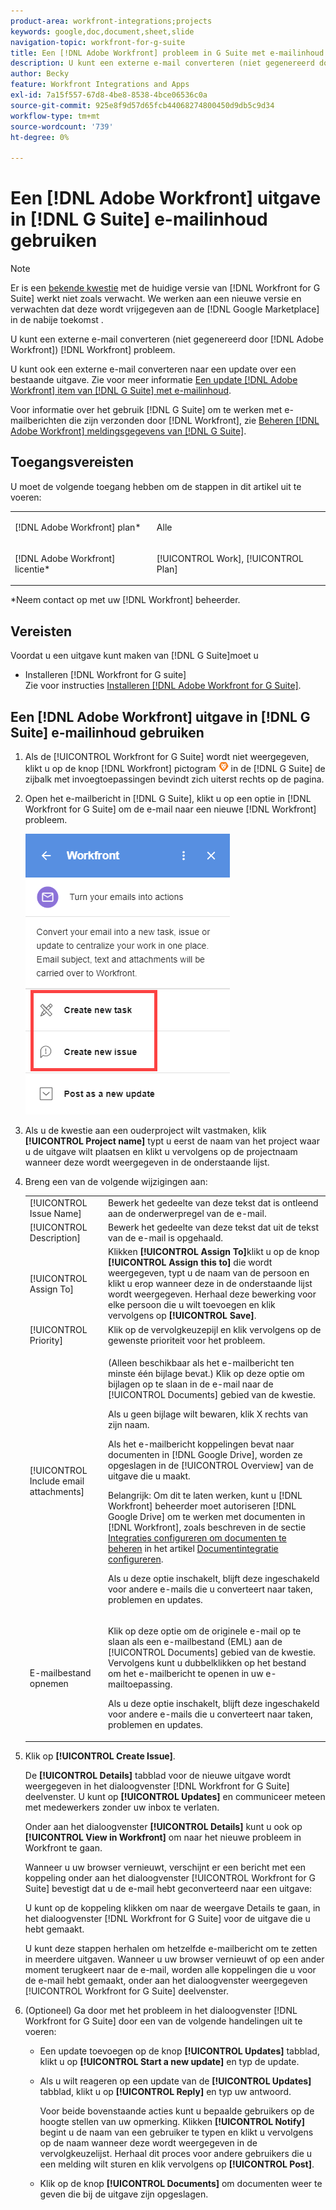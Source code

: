 ```yaml
---
product-area: workfront-integrations;projects
keywords: google,doc,document,sheet,slide
navigation-topic: workfront-for-g-suite
title: Een [!DNL Adobe Workfront] probleem in G Suite met e-mailinhoud
description: U kunt een externe e-mail converteren (niet gegenereerd door [!DNL Adobe Workfront)] een [!DNL Workfront] probleem.
author: Becky
feature: Workfront Integrations and Apps
exl-id: 7a15f557-67d8-4be8-8538-4bce06536c0a
source-git-commit: 925e8f9d57d65fcb44068274800450d9db5c9d34
workflow-type: tm+mt
source-wordcount: '739'
ht-degree: 0%

---
```


# Een [!DNL Adobe Workfront] uitgave in [!DNL G Suite] e-mailinhoud gebruiken

>[!NOTE]
>
>Er is een [bekende kwestie](https://experienceleague.adobe.com/docs/workfront-known-issues/issues/new-workfront-experience/wf-current/wf-integrations-error-when-opening-wf-for-gsuite.html?lang=en) met de huidige versie van [!DNL Workfront for G Suite] werkt niet zoals verwacht. We werken aan een nieuwe versie en verwachten dat deze wordt vrijgegeven aan de [!DNL Google Marketplace] in de nabije toekomst .

U kunt een externe e-mail converteren (niet gegenereerd door [!DNL Adobe Workfront]) [!DNL Workfront] probleem.

U kunt ook een externe e-mail converteren naar een update over een bestaande uitgave. Zie voor meer informatie [Een update [!DNL Adobe Workfront] item van [!DNL G Suite] met e-mailinhoud](../../workfront-integrations-and-apps/workfront-for-g-suite/update-wf-item-using-email-content.md).

Voor informatie over het gebruik [!DNL G Suite] om te werken met e-mailberichten die zijn verzonden door [!DNL Workfront], zie [Beheren [!DNL Adobe Workfront] meldingsgegevens van [!DNL G Suite]](../../workfront-integrations-and-apps/workfront-for-g-suite/manage-wf-email-notification-details-in-gsuite.md).

## Toegangsvereisten

U moet de volgende toegang hebben om de stappen in dit artikel uit te voeren:

<table style="table-layout:auto"> 
 <col> 
 <col> 
 <tbody> 
  <tr> 
   <td role="rowheader">[!DNL Adobe Workfront] plan*</td> 
   <td> <p>Alle</p> </td> 
  </tr> 
  <tr> 
   <td role="rowheader">[!DNL Adobe Workfront] licentie*</td> 
   <td> <p>[!UICONTROL Work], [!UICONTROL Plan]</p> </td> 
  </tr> 
   </tbody> 
</table>

&#42;Neem contact op met uw [!DNL Workfront] beheerder.

## Vereisten

Voordat u een uitgave kunt maken van [!DNL G Suite]moet u

* Installeren [!DNL Workfront for G suite]\
   Zie voor instructies [Installeren [!DNL Adobe Workfront for G Suite]](../../workfront-integrations-and-apps/workfront-for-g-suite/install-workfront-for-gsuite.md).

## Een [!DNL Adobe Workfront] uitgave in [!DNL G Suite] e-mailinhoud gebruiken

1. Als de [!UICONTROL Workfront for G Suite] wordt niet weergegeven, klikt u op de knop [!DNL Workfront] pictogram ![](assets/wf-lion-icon.png) in de [!DNL G Suite] de zijbalk met invoegtoepassingen bevindt zich uiterst rechts op de pagina.
1. Open het e-mailbericht in [!DNL G Suite], klikt u op een optie in [!DNL Workfront for G Suite] om de e-mail naar een nieuwe [!DNL Workfront] probleem.

   ![](assets/convert-email-task-issue-update.png)

1. Als u de kwestie aan een ouderproject wilt vastmaken, klik **[!UICONTROL Project name]** typt u eerst de naam van het project waar u de uitgave wilt plaatsen en klikt u vervolgens op de projectnaam wanneer deze wordt weergegeven in de onderstaande lijst.
1. Breng een van de volgende wijzigingen aan:

   <table style="table-layout:auto"> 
    <col> 
    <col> 
    <tbody> 
     <tr> 
      <td role="rowheader">[!UICONTROL Issue Name]</td> 
      <td>Bewerk het gedeelte van deze tekst dat is ontleend aan de onderwerpregel van de e-mail.</td> 
     </tr> 
     <tr> 
      <td role="rowheader">[!UICONTROL Description]</td> 
      <td>Bewerk het gedeelte van deze tekst dat uit de tekst van de e-mail is opgehaald.</td> 
     </tr> 
     <tr data-mc-conditions=""> 
      <td role="rowheader">[!UICONTROL Assign To]</td> 
      <td>Klikken <strong>[!UICONTROL Assign To]</strong>klikt u op de knop <strong>[!UICONTROL Assign this to]</strong> die wordt weergegeven, typt u de naam van de persoon en klikt u erop wanneer deze in de onderstaande lijst wordt weergegeven. Herhaal deze bewerking voor elke persoon die u wilt toevoegen en klik vervolgens op <strong>[!UICONTROL Save]</strong>.</td> 
     </tr> 
     <tr data-mc-conditions=""> 
      <td role="rowheader">[!UICONTROL Priority]</td> 
      <td>Klik op de vervolgkeuzepijl en klik vervolgens op de gewenste prioriteit voor het probleem.</td> 
     </tr> 
     <tr data-mc-conditions=""> 
      <td role="rowheader">[!UICONTROL Include email attachments]</td> 
      <td> <p>(Alleen beschikbaar als het e-mailbericht ten minste één bijlage bevat.) Klik op deze optie om bijlagen op te slaan in de e-mail naar de [!UICONTROL Documents] gebied van de kwestie. </p> <p>Als u geen bijlage wilt bewaren, klik X rechts van zijn naam. </p> <p>Als het e-mailbericht koppelingen bevat naar documenten in [!DNL Google Drive], worden ze opgeslagen in de [!UICONTROL Overview] van de uitgave die u maakt. </p> <p>Belangrijk: Om dit te laten werken, kunt u [!DNL Workfront] beheerder moet autoriseren [!DNL Google Drive] om te werken met documenten in [!DNL Workfront], zoals beschreven in de sectie <a href="../../administration-and-setup/configure-integrations/configure-document-integrations.md#configur" class="MCXref xref">Integraties configureren om documenten te beheren</a> in het artikel <a href="../../administration-and-setup/configure-integrations/configure-document-integrations.md" class="MCXref xref">Documentintegratie configureren</a>.</p> <p>Als u deze optie inschakelt, blijft deze ingeschakeld voor andere e-mails die u converteert naar taken, problemen en updates.</p> </td> 
     </tr> 
     <tr data-mc-conditions=""> 
      <td role="rowheader">E-mailbestand opnemen</td> 
      <td> <p>Klik op deze optie om de originele e-mail op te slaan als een e-mailbestand (EML) <span>aan de [!UICONTROL Documents] gebied</span> van de kwestie. Vervolgens kunt u dubbelklikken op het bestand om het e-mailbericht te openen in uw e-mailtoepassing.</p> <p>Als u deze optie inschakelt, blijft deze ingeschakeld voor andere e-mails die u converteert naar taken, problemen en updates.</p> </td> 
     </tr> 
    </tbody> 
   </table>

1. Klik op **[!UICONTROL Create Issue]**.

   De **[!UICONTROL Details]** tabblad voor de nieuwe uitgave wordt weergegeven in het dialoogvenster [!DNL Workfront for G Suite] deelvenster. U kunt op **[!UICONTROL Updates]** en communiceer meteen met medewerkers zonder uw inbox te verlaten.

   Onder aan het dialoogvenster **[!UICONTROL Details]** kunt u ook op **[!UICONTROL View in Workfront]** om naar het nieuwe probleem in Workfront te gaan.

   Wanneer u uw browser vernieuwt, verschijnt er een bericht met een koppeling onder aan het dialoogvenster [!UICONTROL Workfront for G Suite] bevestigt dat u de e-mail hebt geconverteerd naar een uitgave:

   U kunt op de koppeling klikken om naar de weergave Details te gaan, in het dialoogvenster [!DNL Workfront for G Suite] voor de uitgave die u hebt gemaakt.

   U kunt deze stappen herhalen om hetzelfde e-mailbericht om te zetten in meerdere uitgaven. Wanneer u uw browser vernieuwt of op een ander moment terugkeert naar de e-mail, worden alle koppelingen die u voor de e-mail hebt gemaakt, onder aan het dialoogvenster weergegeven [!UICONTROL Workfront for G Suite] deelvenster.

1. (Optioneel) Ga door met het probleem in het dialoogvenster [!DNL Workfront for G Suite] door een van de volgende handelingen uit te voeren:

   * Een update toevoegen op de knop **[!UICONTROL Updates]** tabblad, klikt u op **[!UICONTROL Start a new update]** en typ de update.

   * Als u wilt reageren op een update van de **[!UICONTROL Updates]** tabblad, klikt u op **[!UICONTROL Reply]** en typ uw antwoord.

      Voor beide bovenstaande acties kunt u bepaalde gebruikers op de hoogte stellen van uw opmerking. Klikken **[!UICONTROL Notify]** begint u de naam van een gebruiker te typen en klikt u vervolgens op de naam wanneer deze wordt weergegeven in de vervolgkeuzelijst. Herhaal dit proces voor andere gebruikers die u een melding wilt sturen en klik vervolgens op **[!UICONTROL Post]**.

   * Klik op de knop **[!UICONTROL Documents]** om documenten weer te geven die bij de uitgave zijn opgeslagen.
